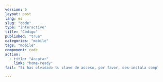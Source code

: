 ```yaml
---
version: 5
layout: post
lang: es
slug: "code"
type: "interactive"
title: "Código"
published: "true"
categories: "mobile"
tags: "mobile"
component: code
action: 
  - title: "Aceptar"
    link: "home-ready"
fail: "Si has olvidado tu clave de acceso, por favor, des-instala completamente la aplicación y vuelve a instalarla."

---
```


